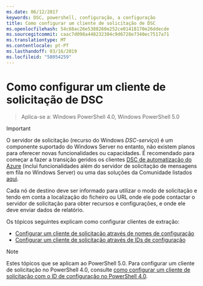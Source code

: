 ```yaml
---
ms.date: 06/12/2017
keywords: DSC, powershell, configuração, a configuração
title: Como configurar um cliente de solicitação de DSC
ms.openlocfilehash: 54c68ac26e5388260e252ce01418170e26ddecde
ms.sourcegitcommit: caac7d098a448232304c9d6728e7340ec7517a71
ms.translationtype: MT
ms.contentlocale: pt-PT
ms.lasthandoff: 03/16/2019
ms.locfileid: "58054259"
---
```

# <a name="setting-up-a-dsc-pull-client"></a>Como configurar um cliente de solicitação de DSC

> Aplica-se a: Windows PowerShell 4.0, Windows PowerShell 5.0

> [!IMPORTANT]
> O servidor de solicitação (recurso do Windows *DSC-serviço*) é um componente suportado do Windows Server no entanto, não existem planos para oferecer novas funcionalidades ou capacidades. É recomendado para começar a fazer a transição geridos os clientes [DSC de automatização do Azure](/azure/automation/automation-dsc-getting-started) (inclui funcionalidades além do servidor de solicitação de mensagens em fila no Windows Server) ou uma das soluções da Comunidade listados [aqui](pullserver.md#community-solutions-for-pull-service).

Cada nó de destino deve ser informado para utilizar o modo de solicitação e tendo em conta a localização do ficheiro ou URL onde ele pode contactar o servidor de solicitação para obter recursos e configurações, e onde ele deve enviar dados de relatório.

Os tópicos seguintes explicam como configurar clientes de extração:

* [Configurar um cliente de solicitação através de nomes de configuração](pullClientConfigNames.md)
* [Configurar um cliente de solicitação através de IDs de configuração](pullClientConfigID.md)

> [!NOTE]
> Estes tópicos que se aplicam ao PowerShell 5.0. Para configurar um cliente de solicitação no PowerShell 4.0, consulte [como configurar um cliente de solicitação com o ID de configuração no PowerShell 4.0](pullClientConfigID4.md).